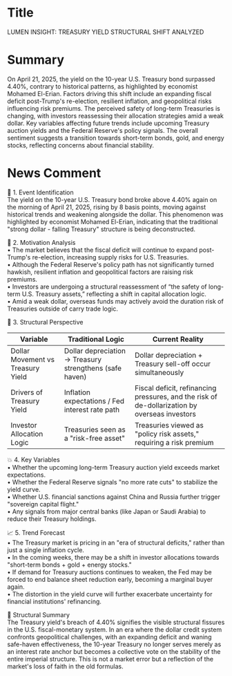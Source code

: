 # Title
LUMEN INSIGHT: TREASURY YIELD STRUCTURAL SHIFT ANALYZED

# Summary
On April 21, 2025, the yield on the 10-year U.S. Treasury bond surpassed 4.40%, contrary to historical patterns, as highlighted by economist Mohamed El-Erian. Factors driving this shift include an expanding fiscal deficit post-Trump's re-election, resilient inflation, and geopolitical risks influencing risk premiums. The perceived safety of long-term Treasuries is changing, with investors reassessing their allocation strategies amid a weak dollar. Key variables affecting future trends include upcoming Treasury auction yields and the Federal Reserve's policy signals. The overall sentiment suggests a transition towards short-term bonds, gold, and energy stocks, reflecting concerns about financial stability.

# News Comment
🧠 1. Event Identification  
The yield on the 10-year U.S. Treasury bond broke above 4.40% again on the morning of April 21, 2025, rising by 8 basis points, moving against historical trends and weakening alongside the dollar. This phenomenon was highlighted by economist Mohamed El-Erian, indicating that the traditional "strong dollar - falling Treasury" structure is being deconstructed.

🧭 2. Motivation Analysis  
• The market believes that the fiscal deficit will continue to expand post-Trump's re-election, increasing supply risks for U.S. Treasuries.  
• Although the Federal Reserve's policy path has not significantly turned hawkish, resilient inflation and geopolitical factors are raising risk premiums.  
• Investors are undergoing a structural reassessment of “the safety of long-term U.S. Treasury assets,” reflecting a shift in capital allocation logic.  
• Amid a weak dollar, overseas funds may actively avoid the duration risk of Treasuries outside of carry trade logic.  

🔬 3. Structural Perspective  

Variable | Traditional Logic | Current Reality  
--- | --- | ---  
Dollar Movement vs Treasury Yield | Dollar depreciation → Treasury strengthens (safe haven) | Dollar depreciation + Treasury sell-off occur simultaneously  
Drivers of Treasury Yield | Inflation expectations / Fed interest rate path | Fiscal deficit, refinancing pressures, and the risk of de-dollarization by overseas investors  
Investor Allocation Logic | Treasuries seen as a "risk-free asset" | Treasuries viewed as "policy risk assets," requiring a risk premium  

💥 4. Key Variables  
• Whether the upcoming long-term Treasury auction yield exceeds market expectations.  
• Whether the Federal Reserve signals "no more rate cuts" to stabilize the yield curve.  
• Whether U.S. financial sanctions against China and Russia further trigger "sovereign capital flight."  
• Any signals from major central banks (like Japan or Saudi Arabia) to reduce their Treasury holdings.  

📈 5. Trend Forecast  
• The Treasury market is pricing in an "era of structural deficits," rather than just a single inflation cycle.  
• In the coming weeks, there may be a shift in investor allocations towards "short-term bonds + gold + energy stocks."  
• If demand for Treasury auctions continues to weaken, the Fed may be forced to end balance sheet reduction early, becoming a marginal buyer again.  
• The distortion in the yield curve will further exacerbate uncertainty for financial institutions' refinancing.  

📐 Structural Summary  
The Treasury yield's breach of 4.40% signifies the visible structural fissures in the U.S. fiscal-monetary system. In an era where the dollar credit system confronts geopolitical challenges, with an expanding deficit and waning safe-haven effectiveness, the 10-year Treasury no longer serves merely as an interest rate anchor but becomes a collective vote on the stability of the entire imperial structure. This is not a market error but a reflection of the market's loss of faith in the old formulas.
